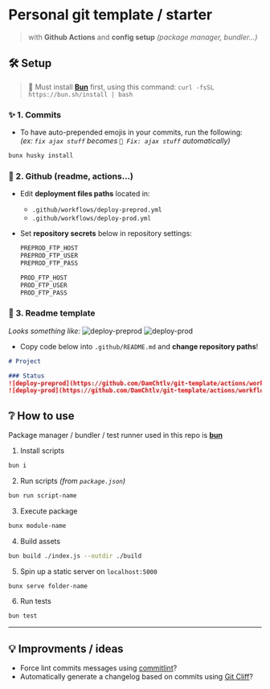 # Personal git template / starter
> with **Github Actions** and **config setup** _(package manager, bundler...)_

## 🛠 Setup

> 🛑 Must install **[Bun](https://bun.sh/)** first, using this command: `curl -fsSL https://bun.sh/install | bash`

### ✨ 1. Commits
- To have auto-prepended emojis in your commits, run the following:  
_(ex: `fix ajax stuff` becomes `🐛 Fix: ajax stuff` automatically)_
```sh
bunx husky install
```

### 🤖 2. Github (readme, actions...)
- Edit **deployment files paths** located in:
  - `.github/workflows/deploy-preprod.yml`
  - `.github/workflows/deploy-prod.yml`

- Set **repository secrets** below in repository settings:
  ```sh
  PREPROD_FTP_HOST
  PREPROD_FTP_USER
  PREPROD_FTP_PASS

  PROD_FTP_HOST
  PROD_FTP_USER
  PROD_FTP_PASS
  ```

### 📖 3. Readme template
_Looks something like:_
![deploy-preprod](https://github.com/DamChtlv/git-template/actions/workflows/deploy-preprod.yml/badge.svg?branch=release/preprod)
![deploy-prod](https://github.com/DamChtlv/git-template/actions/workflows/deploy-prod.yml/badge.svg?branch=release/prod)
- Copy code below into `.github/README.md` and **change repository paths**!
```md
# Project

### Status
![deploy-preprod](https://github.com/DamChtlv/git-template/actions/workflows/deploy-preprod.yml/badge.svg?branch=release/preprod)
![deploy-prod](https://github.com/DamChtlv/git-template/actions/workflows/deploy-prod.yml/badge.svg?branch=release/prod)
```

## ❔ How to use
Package manager / bundler / test runner used in this repo is **[bun](https://github.com/oven-sh/bun)**

1. Install scripts
```sh
bun i
```

2. Run scripts _(from `package.json`)_
```sh
bun run script-name
```

3. Execute package
```sh
bunx module-name
```

4. Build assets
```sh
bun build ./index.js --outdir ./build
```

5. Spin up a static server on `localhost:5000`
```sh
bunx serve folder-name
```

6. Run tests
```sh
bun test
```
---

## 💡 Improvments / ideas
- Force lint commits messages using [commitlint](https://github.com/conventional-changelog/commitlint#what-is-commitlint)?
- Automatically generate a changelog based on commits using [Git Cliff](https://github.com/orhun/git-cliff)?
